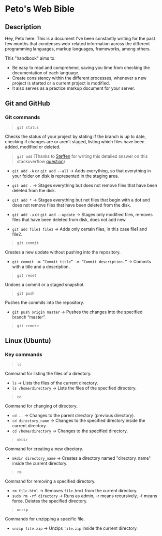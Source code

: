 # Peto's Web Bible

## Description

Hey, Peto here. This is a document I've been constantly writing for the past few months that condenses web-related information across the different programming languages, markup languages, frameworks, among others.

This "handbook" aims to:

- Be easy to read and comprehend, saving you time from checking the documentation of each language.
- Create consistency within the different processes, whenever a new project is started or a current project is modified.
- It also serves as a practice markup document for your server.

## Git and GitHub

### Git commands

> `git status`

Checks the status of your project by stating if the branch is up to date, checking if changes are or aren’t staged, listing which files have been added, modified or deleted.

> `git add` (Thanks to [Steffen](https://stackoverflow.com/users/13329399/steffen) for writing this detailed answer on this stackoverflow [question](https://stackoverflow.com/questions/26042390/git-add-asterisk-vs-git-add-period))

- `git add -A` or `git add --all` → Adds everything, so that everything in your folder on disk is represented in the staging area.

- `git add .` → Stages everything but does not remove files that have been deleted from the disk.

- `git add *` → Stages everything but not files that begin with a dot and does not remove files that have been deleted from the disk.

- `git add -u` or `git add --update` → Stages only modified files, removes files that have been deleted from disk, does not add new.

- `git add file1 file2` → Adds only certain files, in this case file1 and file2.

> `git commit`

Creates a new update without pushing into the repository.

- `git commit -m “Commit title” -m “Commit description.”` → Commits with a title and a description.

> `git reset`

Undoes a commit or a staged snapshot.

> `git push`

Pushes the commits into the repository.

- `git push origin master` → Pushes the changes into the specified branch “master”.

> `git remote`

## Linux (Ubuntu)

### Key commands

> `ls`

Command for listing the files of a directory.

- `ls` → Lists the files of the current directory.
- `ls /home/directory` → Lists the files of the specified directory.

> `cd`

Command for changing of directory.

- `cd ..` → Changes to the parent directory (previous directory).
- `cd directory_name` → Changes to the specified directory inside the current directory.
- `cd /home/directory` → Changes to the specified directory.

> `mkdir`

Command for creating a new directory.

- `mkdir directory_name` → Creates a directory named "directory_name" inside the current directory.

> `rm`

Command for removing a specified directory.

- `rm file.html` → Removes `file.html` from the current directory.
- `sudo rm -rf directory` → Runs as admin, -r means recursively, -f means force. Deletes the specified directory.

> `unzip`

Commando for unzipping a specific file.

- `unzip file.zip` → Unzips `file.zip` inside the current directory.